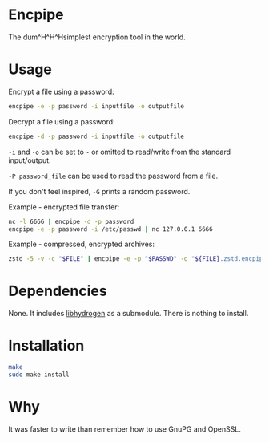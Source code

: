 Encpipe
=======

The dum^H^H^Hsimplest encryption tool in the world.

# Usage

Encrypt a file using a password:

```sh
encpipe -e -p password -i inputfile -o outputfile
```

Decrypt a file using a password:

```sh
encpipe -d -p password -i inputfile -o outputfile
```

`-i` and `-o` can be set to `-` or omitted to read/write from the
standard input/output.

`-P password_file` can be used to read the password from a file.

If you don't feel inspired, `-G` prints a random password.

Example - encrypted file transfer:

```sh
nc -l 6666 | encpipe -d -p password
encpipe -e -p password -i /etc/passwd | nc 127.0.0.1 6666
```

Example - compressed, encrypted archives:

```sh
zstd -5 -v -c "$FILE" | encpipe -e -p "$PASSWD" -o "${FILE}.zstd.encpipe"
```

# Dependencies

None. It includes [libhydrogen](https://github.com/jedisct1/libhydrogen) as
a submodule. There is nothing to install.

# Installation

```sh
make
sudo make install
```

# Why

It was faster to write than remember how to use GnuPG and OpenSSL.
